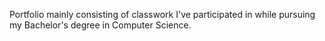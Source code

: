 Portfolio mainly consisting of classwork I've participated in while pursuing my Bachelor's
degree in Computer Science. 
